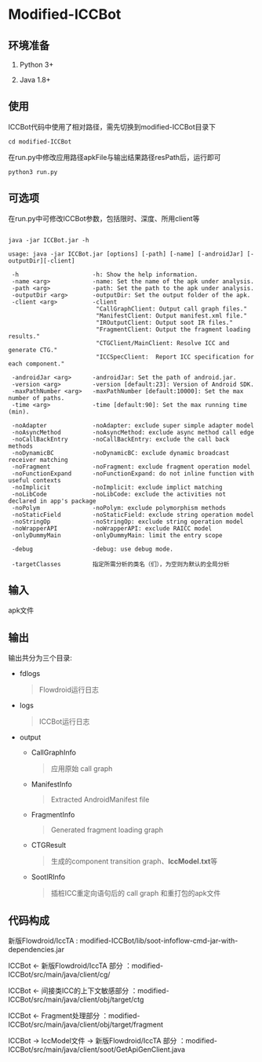 # Modified-ICCBot

## 环境准备 ##

1. Python 3+

2. Java 1.8+

## 使用 ##

ICCBot代码中使用了相对路径，需先切换到modified-ICCBot目录下

```
cd modified-ICCBot
```

在run.py中修改应用路径apkFile与输出结果路径resPath后，运行即可

```
python3 run.py
```

## 可选项 ##

在run.py中可修改ICCBot参数，包括限时、深度、所用client等

```

java -jar ICCBot.jar -h

usage: java -jar ICCBot.jar [options] [-path] [-name] [-androidJar] [-outputDir][-client]

 -h                     -h: Show the help information.
 -name <arg>            -name: Set the name of the apk under analysis.
 -path <arg>            -path: Set the path to the apk under analysis.
 -outputDir <arg>       -outputDir: Set the output folder of the apk.
 -client <arg>          -client
                         "CallGraphClient: Output call graph files."
                         "ManifestClient: Output manifest.xml file."
                         "IROutputClient: Output soot IR files."
                         "FragmentClient: Output the fragment loading results."
                         "CTGClient/MainClient: Resolve ICC and generate CTG."
                         "ICCSpecClient:  Report ICC specification for each component."

 -androidJar <arg>      -androidJar: Set the path of android.jar.
 -version <arg>         -version [default:23]: Version of Android SDK.
 -maxPathNumber <arg>   -maxPathNumber [default:10000]: Set the max number of paths.
 -time <arg>            -time [default:90]: Set the max running time (min).

 -noAdapter             -noAdapter: exclude super simple adapter model
 -noAsyncMethod         -noAsyncMethod: exclude async method call edge
 -noCallBackEntry       -noCallBackEntry: exclude the call back methods
 -noDynamicBC           -noDynamicBC: exclude dynamic broadcast receiver matching
 -noFragment            -noFragment: exclude fragment operation model
 -noFunctionExpand      -noFunctionExpand: do not inline function with useful contexts
 -noImplicit            -noImplicit: exclude implict matching
 -noLibCode             -noLibCode: exclude the activities not declared in app's package
 -noPolym               -noPolym: exclude polymorphism methods
 -noStaticField         -noStaticField: exclude string operation model
 -noStringOp            -noStringOp: exclude string operation model
 -noWrapperAPI          -noWrapperAPI: exclude RAICC model
 -onlyDummyMain         -onlyDummyMain: limit the entry scope

 -debug                 -debug: use debug mode.

 -targetClasses         指定所需分析的类名（们），为空则为默认的全局分析
```

## 输入 ##

apk文件

## 输出 ##

输出共分为三个目录:

+ fdlogs
  > Flowdroid运行日志

+ logs
  > ICCBot运行日志

+ output

  + CallGraphInfo
    > 应用原始 call graph
  + ManifestInfo
    > Extracted AndroidManifest file
  + FragmentInfo
    > Generated fragment loading graph
  + CTGResult
    > 生成的component transition graph、**IccModel.txt**等
  + SootIRInfo
    > 插桩ICC重定向语句后的 call graph 和重打包的apk文件

## 代码构成 ##

新版Flowdroid/IccTA : 
modified-ICCBot/lib/soot-infoflow-cmd-jar-with-dependencies.jar

ICCBot <- 新版Flowdroid/IccTA 部分 ：modified-ICCBot/src/main/java/client/cg/

ICCBot <- 间接类ICC的上下文敏感部分 ：modified-ICCBot/src/main/java/client/obj/target/ctg

ICCBot <- Fragment处理部分 ：modified-ICCBot/src/main/java/client/obj/target/fragment

ICCBot -> IccModel文件 -> 新版Flowdroid/IccTA 部分 ：modified-ICCBot/src/main/java/client/soot/GetApiGenClient.java